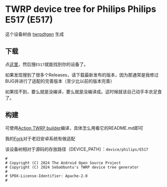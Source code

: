# TWRP device tree for Philips Philips E517 (E517)

这个设备树由 [twrpdtgen](https://github.com/twrpdtgen/twrpdtgen) 生成

## 下载

点[这里](https://github.com/ZH-XiJun/Action-TWRP-Builder/releases)，然后搜`E517`就能找到你的设备了。

如果发现搜到了很多个Releases，请下载最新发布的版本，因为那通常是我修过BUG并进行了适配的完善版本（至少比以前的版本完善）

如果找不到，要么就是没编译，要么就是没编译成。这时候就该自己动手丰衣足食了。

## 构建

可使用[Action TWRP builder](https://github.com/azwhikaru/Action-TWRP-Builder)编译，具体怎么用看它的README.md即可

我的[Fork](https://github.com/zh-xijun/action-twrp-builder)对于老旧安卓系统有做适配

该设备树相对于源码的存放路径（DEVICE_PATH）：`device/philips/E517`

```
#
# Copyright (C) 2024 The Android Open Source Project
# Copyright (C) 2024 SebaUbuntu's TWRP device tree generator
#
# SPDX-License-Identifier: Apache-2.0
#
```
